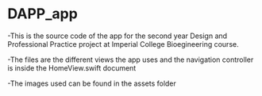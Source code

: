 # DAPP_app

-This is the source code of the app for the second year Design and Professional Practice project at Imperial College Bioegineering course. 


-The files are the different views the app uses and the navigation controller is inside the HomeView.swift document

-The images used can be found in the assets folder
